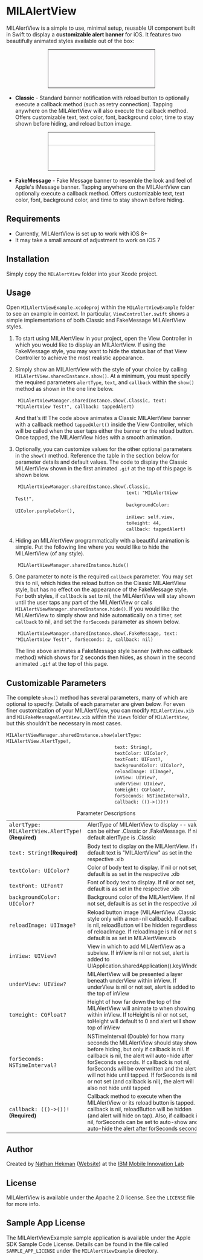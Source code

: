 MILAlertView
=======================

MILAlertView is a simple to use, minimal setup, reusable UI component built in Swift to display a __customizable alert banner__ for iOS. It features two beautifully animated styles available out of the box:

<p align="center">
<img src="classic_banner.gif"  alt="Drawing" height=100 border=1 /></p>

* __Classic__ - Standard banner notification with reload button to optionally execute a callback method (such as retry connection). Tapping anywhere on the MILAlertView will also execute the callback method. Offers customizable text, text color, font, background color, time to stay shown before hiding, and reload button image.
	
<p align="center">
<img src="fake_message_banner.gif"  alt="Drawing" height=100 border=1 /></p>
	
* __FakeMessage__ - Fake Message banner to resemble the look and feel of Apple's iMessage banner. Tapping anywhere on the MILAlertView can optionally execute a callback method. Offers customizable text, text color, font, background color, and time to stay shown before hiding.

## Requirements
* Currently, MILAlertView is set up to work with iOS 8+
* It may take a small amount of adjustment to work on iOS 7

## Installation

Simply copy the `MILAlertView` folder into your Xcode project.


## Usage

Open `MILAlertViewExample.xcodeproj` within the `MILAlertViewExample` folder to see an example in context. In particular, `ViewController.swift` shows a simple implementations of both Classic and FakeMessage MILAlertView styles.

1. To start using MILAlertView in your project, open the View Controller in which you would like to display an MILAlertView. If using the FakeMessage style, you may want to hide the status bar of that View Controller to achieve the most realistic appearance.
	
1. Simply show an MILAlertView with the style of your choice by calling `MILAlertView.sharedInstance.show()`. At a minimum, you must specify the required parameters `alertType`, `text`, and `callback` within the `show()` method as shown in the one line below.

        MILAlertViewManager.sharedInstance.show(.Classic, text: "MILAlertView Test!", callback: tappedAlert)
        
	And that's it! The code above animates a Classic MILAlertView banner with a callback method `tappedAlert()` inside the View Controller, which will be called when the user taps either the banner or the reload button. Once tapped, the MILAlertView hides with a smooth animation.

1. Optionally, you can customize values for the other optional parameters in the `show()` method. Reference the table in the section below for parameter details and default values. The code to display the Classic MILAlertView shown in the first animated `.gif` at the top of this page is shown below.

        MILAlertViewManager.sharedInstance.show(.Classic,
        										text: "MILAlertView Test!", 
        										backgroundColor: UIColor.purpleColor(), 
        										inView: self.view, 
        										toHeight: 44, 
        										callback: tappedAlert)
        
1. Hiding an MILAlertView programmatically with a beautiful animation is simple. Put the following line where you would like to hide the MILAlertView (of any style).

        MILAlertViewManager.sharedInstance.hide()

1. One parameter to note is the required `callback` parameter. You may set this to nil, which hides the reload button on the Classic MILAlertView style, but has no effect on the appearance of the FakeMessage style. For both styles, if `callback` is set to nil, the MILAlertView will stay shown until the user taps any part of the MILAlertView or calls `MILAlertViewManager.sharedInstance.hide()`. If you would like the MILAlertView to simply show and hide automatically on a timer, set `callback` to nil, and set the `forSeconds` parameter as shown below.
        
        MILAlertViewManager.sharedInstance.show(.FakeMessage, text: "MILAlertView Test!", forSeconds: 2, callback: nil)
        
	The line above animates a FakeMessage style banner (with no callback method) which shows for 2 seconds then hides, as shown in the second animated `.gif` at the top of this page.
	
## Customizable Parameters
The complete `show()` method has several parameters, many of which are optional to specify. Details of each parameter are given below. For even finer customization of your MILAlertView, you can modify `MILAlertView.xib` and `MILFakeMessageAlertView.xib` within the `Views` folder of `MILAlertView`, but this shouldn't be necessary in most cases.

	MILAlertViewManager.sharedInstance.show(alertType: MILAlertView.AlertType!, 
											text: String!, 
											textColor: UIColor?, 
											textFont: UIFont?, 
											backgroundColor: UIColor?, 
											reloadImage: UIImage?, 
											inView: UIView?, 
											underView: UIView?, 
											toHeight: CGFloat?, 
											forSeconds: NSTimeInterval?, 
											callback: (()->())!)

<table>
  <caption>Parameter Descriptions</caption>
  <tr>
    <td><tt>alertType: MILAlertView.AlertType!</tt><b>(Required)</b></td>
    <td>AlertType of MILAlertView to display -- value can be either .Classic or .FakeMessage. If nil, default alertType is .Classic</td>
  </tr>
  <tr>
    <td><tt>text: String!</tt><b>(Required)</b></td>
    <td>Body text to display on the MILAlertView. If nil, default text is "MILAlertView" as set in the respective .xib</td>
  </tr>
  <tr>
    <td><tt>textColor: UIColor?</tt></td>
    <td>Color of body text to display. If nil or not set, default is as set in the respective .xib</td>
  </tr>
  <tr>
    <td><tt>textFont: UIFont?</tt></td>
    <td>Font of body text to display. If nil or not set, default is as set in the respective .xib</td>
  </tr>
  <tr>
    <td><tt>backgroundColor: UIColor?</tt></td>
    <td>Background color of the MILAlertView. If nil or not set, default is as set in the respective .xib</td>
  </tr>
    <tr>
    <td><tt>reloadImage: UIImage?</tt></td>
    <td>Reload button image (MILAlertView .Classic style only with a non-nil callback). If callback is nil, reloadButton will be hidden regardless of reloadImage. If reloadImage is nil or not set, default is as set in MILAlertView.xib</td>
  </tr>
  <tr>
    <td><tt>inView: UIView?</td>
    <td>View in which to add MILAlertView as a subview. If inView is nil or not set, alert is added to UIApplication.sharedApplication().keyWindow!</td>
  </tr>
  <tr>
    <td><tt>underView: UIView?</tt></td>
    <td>MILAlertView will be presented a layer beneath underView within inView. If underView is nil or not set, alert is added to the top of inView</td>
  </tr>
  <tr>
    <td><tt>toHeight: CGFloat?</tt></td>
    <td>Height of how far down the top of the MILAlertView will animate to when showing within inView. If toHeight is nil or not set, toHeight will default to 0 and alert will show at top of inView</td>
  </tr>
  <tr>
    <td><tt>forSeconds: NSTimeInterval?</tt></td>
    <td>NSTimeInterval (Double) for how many seconds the MILAlertView should stay shown before hiding, but only if callback is nil. If callback is nil, the alert will auto-hide after forSeconds seconds. If callback is not nil, forSeconds will be overwritten and the alert will not hide until tapped. If forSeconds is nil or not set (and callback is nil), the alert will also not hide until tapped</td>
  </tr>
    <tr>
    <td><tt>callback: (()->())!</tt><b>(Required)</b></td>
    <td>Callback method to execute when the MILAlertView or its reload button is tapped. If callback is nil, reloadButton will be hidden (and alert will hide on tap). Also, if callback is nil, forSeconds can be set to auto-show and auto-hide the alert after forSeconds seconds</td>
  </tr>
</table>


## Author

Created by [Nathan Hekman](https://github.com/nathan-hekman)
([Website](http://nathanhekman.com)) at the [IBM Mobile Innovation Lab](http://www-969.ibm.com/innovation/milab/)

## License

MILAlertView is available under the Apache 2.0 license. See the `LICENSE` file for more info.

## Sample App License
The MILAlertViewExample sample application is available under the Apple SDK Sample Code License. Details can be found in the file called `SAMPLE_APP_LICENSE` under the `MILAlertViewExample` directory.


